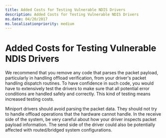```yaml
---
title: Added Costs for Testing Vulnerable NDIS Drivers
description: Added Costs for Testing Vulnerable NDIS Drivers
ms.date: 04/20/2017
ms.localizationpriority: medium
---
```


# Added Costs for Testing Vulnerable NDIS Drivers





We recommend that you remove any code that parses the packet payload, particularly in handling offload verification, from your driver's packet handling dispatch routines. To have confidence in such code, you would have to extensively test the drivers to make sure that all potential error conditions are handled safely and correctly. This kind of testing means increased testing costs.

Miniport drivers should avoid parsing the packet data. They should not try to handle offload operations that the hardware cannot handle. In the receive side of the system, be very careful about how your driver inspects packet payload information. The send side of the driver could also be potentially affected with routed/bridged system configurations.

 

 





